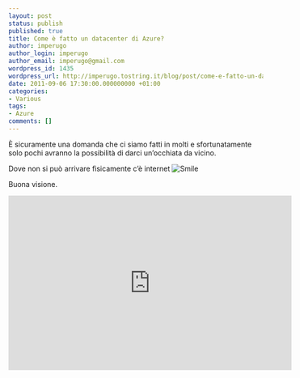 ```yaml
---
layout: post
status: publish
published: true
title: Come è fatto un datacenter di Azure?
author: imperugo
author_login: imperugo
author_email: imperugo@gmail.com
wordpress_id: 1435
wordpress_url: http://imperugo.tostring.it/blog/post/come-e-fatto-un-datacenter-di-azure/
date: 2011-09-06 17:30:00.000000000 +01:00
categories:
- Various
tags:
- Azure
comments: []
---
```

<p>È sicuramente una domanda che ci siamo fatti in molti e sfortunatamente solo pochi avranno la possibilità di darci un’occhiata da vicino. </p>  <p> Dove non si può arrivare fisicamente c’è internet <img style="border-bottom-style: none; border-left-style: none; border-top-style: none; border-right-style: none" class="wlEmoticon wlEmoticon-smile" alt="Smile" src="http://www.tostring.it/UserFiles/imperugo/wlEmoticon-smile_2_10.png" /></p>  <p>Buona visione.</p>  <p><iframe height="345" src="http://www.youtube.com/embed/hOxA1l1pQIw" frameborder="0" width="560" allowfullscreen="allowfullscreen"></iframe></p>
